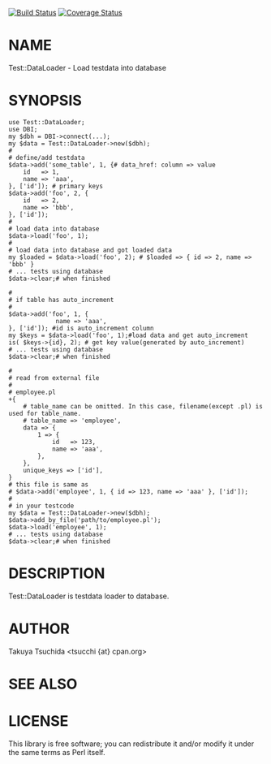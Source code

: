 [![Build Status](https://travis-ci.org/tsucchi/p5-Test-DataLoader.png?branch=master)](https://travis-ci.org/tsucchi/p5-Test-DataLoader) [![Coverage Status](https://coveralls.io/repos/tsucchi/p5-Test-DataLoader/badge.png?branch=master)](https://coveralls.io/r/tsucchi/p5-Test-DataLoader?branch=master)
# NAME

Test::DataLoader - Load testdata into database

# SYNOPSIS

    use Test::DataLoader;
    use DBI;
    my $dbh = DBI->connect(...);
    my $data = Test::DataLoader->new($dbh);
    #
    # define/add testdata
    $data->add('some_table', 1, {# data_href: column => value
        id   => 1, 
        name => 'aaa',
    }, ['id']); # primary keys
    $data->add('foo', 2, {
        id   => 2,
        name => 'bbb',
    }, ['id']);
    #
    # load data into database
    $data->load('foo', 1); 
    #
    # load data into database and got loaded data
    my $loaded = $data->load('foo', 2); # $loaded => { id => 2, name => 'bbb' }
    # ... tests using database
    $data->clear;# when finished

    #
    # if table has auto_increment
    #
    $data->add('foo', 1, {
                 name => 'aaa',
    }, ['id']); #id is auto_increment column
    my $keys = $data->load('foo', 1);#load data and get auto_increment
    is( $keys->{id}, 2); # get key value(generated by auto_increment)
    # ... tests using database
    $data->clear;# when finished

    #
    # read from external file
    #
    # employee.pl
    +{
        # table_name can be omitted. In this case, filename(except .pl) is used for table_name.
        # table_name => 'employee',
        data => {
            1 => {
                id   => 123,
                name => 'aaa',
            },
        },
        unique_keys => ['id'],
    }
    # this file is same as 
    # $data->add('employee', 1, { id => 123, name => 'aaa' }, ['id']);
    #
    # in your testcode
    my $data = Test::DataLoader->new($dbh);
    $data->add_by_file('path/to/employee.pl');
    $data->load('employee', 1);
    # ... tests using database
    $data->clear;# when finished

# DESCRIPTION

Test::DataLoader is testdata loader to database.

# AUTHOR

Takuya Tsuchida <tsucchi {at} cpan.org>

# SEE ALSO

# LICENSE

This library is free software; you can redistribute it and/or modify
it under the same terms as Perl itself.
